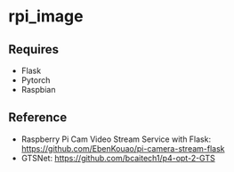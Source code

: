 # rpi_image

## Requires    

* Flask
* Pytorch
* Raspbian

## Reference   

* Raspberry Pi Cam Video Stream Service with Flask: https://github.com/EbenKouao/pi-camera-stream-flask 
* GTSNet: https://github.com/bcaitech1/p4-opt-2-GTS  


